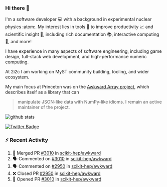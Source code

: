 ### Hi there 👋 

I'm a software developer 💻 with a background in experimental nuclear physics :atom:. My interest lies in tools :wrench: to improve productivity :chart_with_upwards_trend: and scientific insight :telescope:, including rich documentation 📚, interactive computing 🧮, and more! 

I have experience in many aspects of software engineering, including game design, full-stack web development, and high-performance numeric computing. 

At 2i2c I am working on MyST community building, tooling, and wider ecosystem. 

My main focus at Princeton was on the [Awkward Array project](awkward-array.org/), which describes itself as a library that can 
> manipulate JSON-like data with NumPy-like idioms. I remain an active maintainer of the project. 

![github stats](https://github-readme-stats.vercel.app/api?username=agoose77&show_icons=true&hide_rank=true&hide_title=true&bg_color=30,e76445,904e95&text_color=efe3ec&icon_color=efe3ec)
<!--
**agoose77/agoose77** is a ✨ _special_ ✨ repository because its `README.md` (this file) appears on your GitHub profile.

Here are some ideas to get you started:

- 🔭 I’m currently working on ...
- 🌱 I’m currently learning ...
- 👯 I’m looking to collaborate on ...
- 🤔 I’m looking for help with ...
- 💬 Ask me about ...
- 📫 How to reach me: ...
- 😄 Pronouns: ...
- ⚡ Fun fact: ...
-->

[![Twitter Badge](https://img.shields.io/twitter/follow/agoose77?style=flat-square&logo=Twitter&logoColor=white&color=cornflowerblue)](https://twitter.com/agoose77)

### :zap: Recent Activity

<!--START_SECTION:activity-->
1. 🎉 Merged PR [#3010](https://github.com/scikit-hep/awkward/pull/3010) in [scikit-hep/awkward](https://github.com/scikit-hep/awkward)
2. 🗣 Commented on [#3010](https://github.com/scikit-hep/awkward/pull/3010#issuecomment-1931681031) in [scikit-hep/awkward](https://github.com/scikit-hep/awkward)
3. 🗣 Commented on [#2950](https://github.com/scikit-hep/awkward/pull/2950#issuecomment-1931675325) in [scikit-hep/awkward](https://github.com/scikit-hep/awkward)
4. ❌ Closed PR [#2950](https://github.com/scikit-hep/awkward/pull/2950) in [scikit-hep/awkward](https://github.com/scikit-hep/awkward)
5. 💪 Opened PR [#3010](https://github.com/scikit-hep/awkward/pull/3010) in [scikit-hep/awkward](https://github.com/scikit-hep/awkward)
<!--END_SECTION:activity-->
